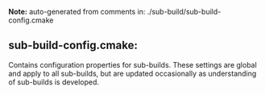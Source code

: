 **Note:** auto-generated from comments in: ./sub-build/sub-build-config.cmake

## sub-build-config.cmake:

Contains configuration properties for sub-builds. These settings are global and apply to all sub-builds, but are
updated occasionally as understanding of sub-builds is developed.


